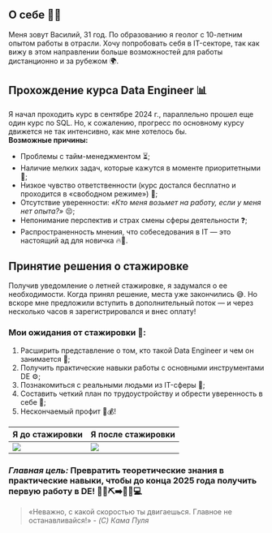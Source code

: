## О себе 👨‍🦰
Меня зовут Василий, 31 год. По образованию я геолог с 10-летним опытом работы в отрасли. Хочу попробовать себя в IT-секторе, так как вижу в этом направлении больше возможностей для работы дистанционно и за рубежом 🌍.  

## Прохождение курса Data Engineer 📊  
Я начал проходить курс в сентябре 2024 г., параллельно прошел еще один курс по SQL. Но, к сожалению, прогресс по основному курсу движется не так интенсивно, как мне хотелось бы.    
**Возможные причины:**
- Проблемы с тайм-менеджментом ⏳;  
- Наличие мелких задач, которые кажутся в моменте приоритетными 🐜;  
- Низкое чувство ответственности (курс достался бесплатно и проходится в «свободном режиме») 🎁;  
- Отсутствие уверенности: *«Кто меня возьмет на работу, если у меня нет опыта?»* 😣;  
- Непонимание перспектив и страх смены сферы деятельности ❓;  
- Распространенность мнения, что собеседования в IT — это настоящий ад для новичка 🔥👿.

## Принятие решения о стажировке
Получив уведомление о летней стажировке, я задумался о ее необходимости. Когда принял решение, места уже закончились 😅. Но вскоре мне предложили вступить в дополнительный поток — и через несколько часов я зарегистрировался и внес оплату!    

### Мои ожидания от стажировки 🎯:  
1. Расширить представление о том, кто такой Data Engineer и чем он занимается 🧠;  
2. Получить практические навыки работы с основными инструментами DE ⚙️;  
3. Познакомиться с реальными людьми из IT-сферы 👥;  
4. Составить четкий план по трудоустройству и обрести уверенность в себе 💪; 
5. Нескончаемый профит 🚀💰!  

| **Я до стажировки** | **Я после стажировки** |
| --- | --- |
|![](https://c.tenor.com/lzusyaT0TlIAAAAC/tenor.gif)|![](https://c.tenor.com/YQ-r_mFzlm0AAAAC/tenor.gif) |

### *Главная цель:* Превратить теоретические знания в практические навыки, чтобы до конца 2025 года получить первую работу в DE! 👨‍🦰⛏️➡️👨‍🦰💻  

 

> «Неважно, с какой скоростью ты двигаешься. Главное не останавливайся!» - *(C) Кама Пуля*



